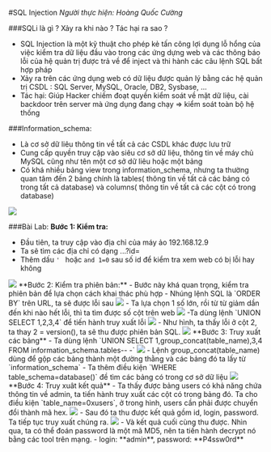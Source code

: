 #SQL Injection
*Người thực hiện: Hoàng Quốc Cường*

###SQLi là gì ? Xảy ra khi nào ? Tác hại ra sao ?
- SQL Injection là một kỹ thuật cho phép kẻ tấn công lợi dụng lỗ hổng của việc kiểm tra dữ liệu đầu vào trong các ứng dựng web và các thông báo lỗi của hệ quản trị được trả về để inject và thi hành các câu lệnh SQL bất hợp pháp
- Xảy ra trên các ứng dụng web có dữ liệu được quản lý bằng các hệ quản trị CSDL : SQL Server, MySQL, Oracle, DB2, Sysbase, ...
- Tác hại: Giúp Hacker chiếm đoạt quyền kiểm soát về mặt dữ liệu, cài backdoor trên server mà ứng dụng đang chạy => kiểm soát toàn bộ hệ thống

###Information_schema:
- Là cơ sở dữ liêu thông tin về tất cả các CSDL khác được lưu trữ
- Cung cấp quyền truy cập vào siêu cơ sở dữ liệu, thông tin về máy chủ MySQL cũng như tên một cơ sở dữ liêu hoặc một bảng
- Có khá nhiều bảng view trong information_schema, nhưng ta thường quan tâm đến 2 bảng chính là tables( thông tin về tất cả các bảng có trong tất cả database) và columns( thông tin về tất cả các cột có trong database)
<img src="http://i.imgur.com/vfSZLBp.png">

###Bài Lab:
**Bước 1: Kiểm tra:**
- Đầu tiên, ta truy cập vào địa chỉ của máy ảo 192.168.12.9
- Ta sẽ tìm các địa chỉ có dạng ...?id=
- Thêm dấu `' ` hoặc `and 1=0` sau số id để kiểm tra xem web có bị lỗi hay không
<img src="http://i.imgur.com/eaD4coV.png">
**Bước 2: Kiểm tra phiên bản:**
- Bước này khá quan trọng, kiểm tra phiên bản để lựa chọn cách khai thác phù hợp
- Nhúng lệnh SQL là `ORDER BY` trên URL, ta sẽ được lỗi sau
<img src="http://i.imgur.com/jVM9vQS.png">
- Ta lựa chọn 1 số lớn, rồi từ từ giảm dần đến khi nào hết lỗi, thì ta tìm được số cột trên web
<img src="http://i.imgur.com/jVM9vQS.png">
-Ta dùng lệnh `UNION SELECT 1,2,3,4` để  tiến hành truy xuất lỗi
<img src="http://i.imgur.com/MmaxXSP.png">
- Như hình, ta thấy lỗi ở cột 2, ta thay 2 = version(), ta sẽ thu được phiên bản SQL.
<img src="http://i.imgur.com/FDVO7rj.png">
**Bước 3: Truy xuất các  bảng**
- Ta dùng lệnh `UNION SELECT 1,group_concat(table_name),3,4 FROM information_schema.tables-- -`
<img src="http://i.imgur.com/P5IDxfE.png">
- Lệnh group_concat(table_name) dùng để gộp các bảng thành một đường thằng và các bảng đó ta lấy từ `information_schema`
- Ta thêm điều kiện `WHERE table_schema=database()` đề tìm các bảng có trong cơ sở dữ liệu
<img src="http://i.imgur.com/gH3BiaR.png">
**Bước 4: Truy xuât kết quả**
- Ta thấy được bảng users có khả năng chứa thông tin về admin, ta tiến hành truy xuất các cột có trong bảng đó. Ta cho điều kiện `table_name=0xusers`, ở trong hình, users cần phải được chuyển đổi thành mã hex.
<img src="http://i.imgur.com/d8zX5ij.png">
- Sau đó ta thu được kết quả gồm id, login, password. Ta tiếp tục truy xuất chúng ra.
<img src="http://i.imgur.com/23DszKy.png">
- Và kết quả cuối cùng thu được. Nhìn qua, ta có thể đoán password là một mã MD5, nên ta tiến hành decrypt nó bằng các tool trên mạng.
- login: **admin**, password: **P4ssw0rd**